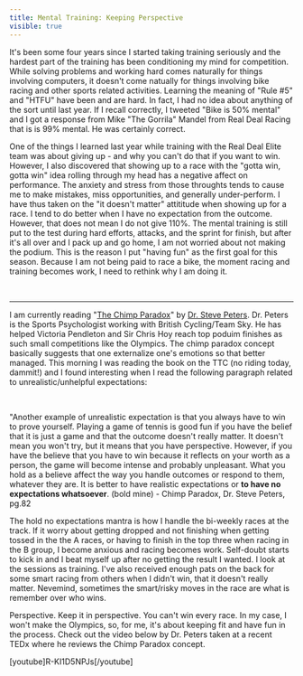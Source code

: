 ---title: Mental Training: Keeping Perspectivevisible: true---<p style="text-align: left;">
  It's been some four years since I started taking training seriously and the hardest part of the training has been conditioning my mind for competition. While solving problems and working hard comes naturally for things involving computers, it doesn't come natually for things involving bike racing and other sports related activities. Learning the meaning of "Rule #5" and "HTFU" have been and are hard. In fact, I had no idea about anything of the sort until last year. If I recall correctly, I tweeted "Bike is 50% mental" and I got a response from Mike "The Gorrila" Mandel from Real Deal Racing that is is 99% mental. He was certainly correct.
</p>

<p style="text-align: left;">
  One of the things I learned last year while training with the Real Deal Elite team was about giving up - and why you can't do that if you want to win. However, I also discovered that showing up to a race with the "gotta win, gotta win" idea rolling through my head has a negative affect on performance. The anxiety and stress from those throughts tends to cause me to make mistakes, miss opportunities, and generally under-perform. I have thus taken on the "it doesn't matter" attititude when showing up for a race. I tend to do better when I have no expectation from the outcome. However, that does not mean I do not give 110%. The mental training is still put to the test during hard efforts, attacks, and the sprint for finish, but after it's all over and I pack up and go home, I am not worried about not making the podium. This is the reason I put "having fun" as the first goal for this season. Because I am not being paid to race a bike, the moment racing and training becomes work, I need to rethink why I am doing it.
</p>

<p style="text-align: left;">
  &nbsp;
</p>

<hr id="system-readmore" />

I am currently reading "<a href="http://www.amazon.ca/Chimp-Paradox-Impulses-Determine-Happiness/dp/009193558X/ref=sr_1_1?ie=UTF8&qid=1357909365&sr=8-1" target="_blank">The Chimp Paradox</a>" by <a href="http://www.teamsky.com/profile/0,27291,17543_6638147,00.html" target="_blank">Dr. Steve Peters</a>. Dr. Peters is the Sports Psychologist working with British Cycling/Team Sky. He has helped Victoria Pendleton and Sir Chris Hoy reach top poduim finishes as such small competitions like the Olympics. The chimp paradox concept basically suggests that one externalize one's emotions so that better managed. This morning I was reading the book on the TTC (no riding today, dammit!) and I found interesting when I read the following paragraph related to unrealistic/unhelpful expectations:

&nbsp;

<p style="text-align: left;">
  "Another example of unrealistic expectation is that you always have to win to prove yourself. Playing a game of tennis is good fun if you have the belief that it is just a game and that the outcome doesn't really matter. It doesn't mean you won't try, but it means that you have perspective. However, if you have the believe that you have to win because it reflects on your worth as a person, the game will become intense and probably unpleasant. What you hold as a believe affect the way you handle outcomes or respond to them, whatever they are. It is better to have realistic expectations or <strong>to have no expectations whatsoever</strong>. (bold mine) - Chimp Paradox, Dr. Steve Peters, pg.82&nbsp;
</p>

<p style="text-align: left;">
  The hold no expectations mantra is how I handle the bi-weekly races at the track. If it worry about getting dropped and not finishing when getting tossed in the the A races, or having to finish in the top three when racing in the B group, I become anxious and racing becomes work. Self-doubt starts to kick in and I beat myself up after no getting the result I wanted. I look at the sessions as training. I've also received enough pats on the back for some smart racing from others when I didn't win, that it doesn't really matter. Nevemind, sometimes the smart/risky moves in the race are what is remember over who wins.
</p>

<p style="text-align: left;">
  Perspective. Keep it in perspective. You can't win every race. In my case, I won't make the Olympics, so, for me, it's about keeping fit and have fun in the process. Check out the video below by Dr. Peters taken at a recent TEDx where he reviews the Chimp Paradox concept.
</p>

<p style="text-align: left;">
  [youtube]R-KI1D5NPJs[/youtube]
</p>

<p style="text-align: left;">
  &nbsp;
</p>